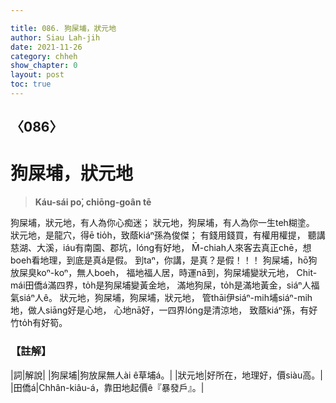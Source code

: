 ```yaml
---

title: 086. 狗屎埔，狀元地
author: Siau Lah-jih
date: 2021-11-26
category: chheh
show_chapter: 0
layout: post
toc: true
---
```

  
## 〈086〉
# 狗屎埔，狀元地
>**Káu-sái po͘, chiōng-goân tē**
 
狗屎埔，狀元地，有人為你心痴迷；
狀元地，狗屎埔，有人為你一生teh糊塗。
狀元地，是龍穴，得ē tio̍h，致蔭kiáⁿ孫為俊傑；
有錢用錢買，有權用權提，
聽講慈湖、大溪，iáu有南園、郡坑，lóng有好地，
M̄-chiah人來客去真正chē，想boeh看地理，到底是真á是假。
到taⁿ，你講，是真？是假！！！
狗屎埔，hō͘狗放屎臭koⁿ-koⁿ，無人boeh，
福地福人居，時運nā到，狗屎埔變狀元地，
Chit-mái田僑á滿四界，to̍h是狗屎埔變黃金地，
滿地狗屎，to̍h是滿地黃金，siáⁿ人福氣siáⁿ人ê。
狀元地，狗屎埔，狗屎埔，狀元地，
管thāi伊siáⁿ-mih埔siáⁿ-mih地，做人siāng好是心地，
心地nā好，一四界lóng是清涼地，
致蔭kiáⁿ孫，有好竹to̍h有好筍。

### 【註解】

|詞|解說|
|狗屎埔|狗放屎無人ài ê草埔á。|
|狀元地|好所在，地理好，價siàu高。|
|田僑á|Chhân-kiâu-á，靠田地起價ê『暴發戶』。|